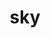 ---
category: 3-letters
denotation: null
name: sky
reference_link: https://www.etymonline.com/word/sky
root_language: null
root_name: null
title: sky
type: free
word_sums:
- respelling: sky
  sum: 'Sky + '
---